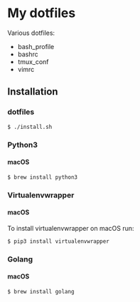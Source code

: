 # My dotfiles
Various dotfiles:
* bash_profile
* bashrc
* tmux_conf
* vimrc

## Installation

### dotfiles
```bash
$ ./install.sh
```

### Python3
#### macOS
```bash
$ brew install python3
```

### Virtualenvwrapper

#### macOS
To install virtualenvwrapper on macOS run:
```bash
$ pip3 install virtualenvwrapper
```

### Golang
#### macOS
```bash
$ brew install golang
```
